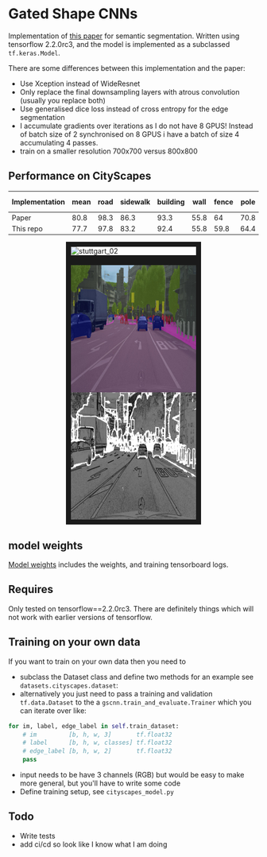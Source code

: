 # Gated Shape CNNs
Implementation of [this paper](https://arxiv.org/abs/1907.05740) for semantic segmentation. Written using tensorflow 2.2.0rc3, and the model is implemented as a subclassed `tf.keras.Model`. 

There are some differences between this implementation and the paper: 
- Use Xception instead of WideResnet
- Only replace the final downsampling layers with atrous convolution (usually you replace both)
- Use generalised dice loss instead of cross entropy for the edge segmentation
- I accumulate gradients over iterations as I do not have 8 GPUS! Instead of batch size of 2 synchronised on 8 GPUS i have a batch of size 4 accumulating 4 passes.
- train on a smaller resolution 700x700 versus 800x800


## Performance on CityScapes

Implementation| mean     | road | sidewalk  | building | wall | fence | pole| traffic light | traffic sign | vegetation | terrain | sky | person | rider | car | truck | bus | train | motorcycle | bicycle|
| ---         |    ---   | ---  | ---       | ---      | ---  | ---   | --- | ---           | ---          | ---        | ---     | --- | ---    | ---   | --- | ---   | --- | ---   | ---        | ---    |
| Paper       |   80.8   | 98.3 | 86.3      |93.3      |55.8  |64     |70.8 |75.9           |83.1          |93          |65.1     |95.2 |85.3    |67.9   |96   |80.8   |91.2 |83.3   |69.6        |80.4    |
| This repo   |   77.7   | 97.8 | 83.2      |92.4      |55.8  |59.8   |64.4 |67.6           |77.5          |92.4        |63       |94.9 |81.9    |63     |95   |80.8   |86   |78.3   |65.2        |77.1   |

<img src="images/out.gif" alt="stuttgart_02" style="display: block; margin-left: auto; margin-right: auto; width: 50%;" border="10" />
<img src="images/stuttgart_00_000000_000036_leftImg8bit.jpg" alt="stuttgart_02" height="512" width="512" style="display: block; margin-left: auto; margin-right: auto; width: 50%;" border="10" />

## model weights

[Model weights](https://drive.google.com/open?id=1wZRoMeCP25Qcrm33aMjT1Hm6zynS4dsB) includes the weights, and training tensorboard logs.

## Requires
Only tested on tensorflow==2.2.0rc3. There are definitely things which will not work with earlier versions of tensorflow.


## Training on your own data
If you want to train on your own data then you need to 
- subclass the Dataset class and define two methods for an example see `datasets.cityscapes.dataset`:
- alternatively you just need to pass a training and validation `tf.data.Dataset` to the a `gscnn.train_and_evaluate.Trainer` which you   can iterate over like:
```python
for im, label, edge_label in self.train_dataset:
    # im         [b, h, w, 3]       tf.float32
    # label      [b, h, w, classes] tf.float32
    # edge_label [b, h, w, 2]       tf.float32
    pass
```
- input needs to be have 3 channels (RGB) but would be easy to make more general, but you'll have to write some code
- Define training setup, see `cityscapes_model.py`

## Todo 
- Write tests
- add ci/cd so look like I know what I am doing


